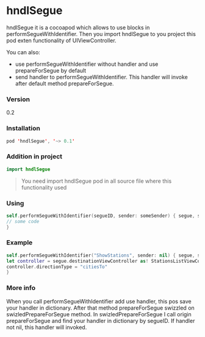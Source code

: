 # hndlSegue

hndlSegue it is a cocoapod which allows to use blocks in performSegueWithIdentifier. Then you import hndlSegue to you project this pod exten functionality of UIViewController.

You can also:
- use performSegueWithIdentifier without handler and use prepareForSegue by default
- send handler to performSegueWithIdentifier. This handler will invoke after default method prepareForSegue.

### Version
0.2

### Installation
```swift
pod 'hndlSegue', '~> 0.1'
```
### Addition in project
```swift
import hndlSegue
```
> You need import hndlSegue pod in all source file where this functionality used

### Using
```swift
self.performSegueWithIdentifier(segueID, sender: someSender) { segue, sender in
// some code
}
```

### Example
```swift
self.performSegueWithIdentifier("ShowStations", sender: nil) { segue, sender in
let controller = segue.destinationViewController as! StationsListViewController
controller.directionType = "citiesTo"
}
```

### More info

When you call performSegueWithIdentifier add use handler, this pos save your handler in dictionary. After that method prepareForSegue swizzled on swizledPrepareForSegue method. In swizledPrepareForSegue I call origin prepareForSegue and find your handler in dictionary by segueID. If handler not nil, this handler will invoked.